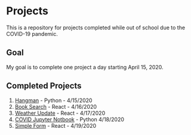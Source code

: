 # Projects

This is a repository for projects completed while out of school due to the COVID-19 pandemic.

## Goal

My goal is to complete one project a day starting April 15, 2020.

## Completed Projects

1. [Hangman](hangman-py) - Python - 4/15/2020
1. [Book Search](booksearch-js/client) - React - 4/16/2020
1. [Weather Update](weather-js) - React - 4/17/2020
1. [COVID Jupyter Notbook](COVID-py) - Python 4/18/2020
1. [Simple Form](simple-form-js) - React - 4/19/2020
